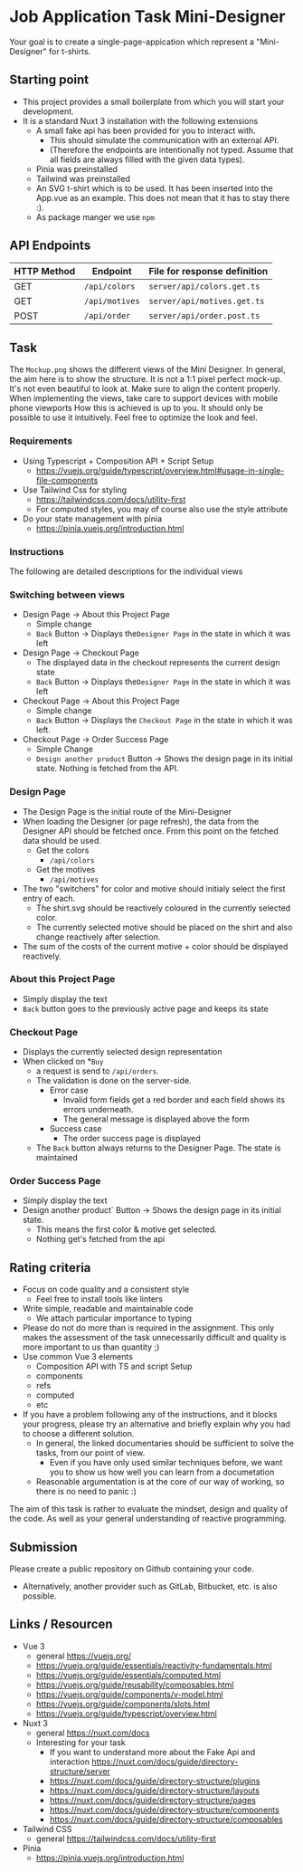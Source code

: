 # Job Application Task Mini-Designer

Your goal is to create a single-page-appication which represent a "Mini-Designer" for t-shirts.

## Starting point

- This project provides a small boilerplate from which you will start your development.
- It is a standard Nuxt 3 installation with the following extensions
  - A small fake api has been provided for you to interact with.
    - This should simulate the communication with an external API.
    - (Therefore the endpoints are intentionally not typed. Assume that all fields are always filled with the given data types).
  - Pinia was preinstalled
  - Tailwind was preinstalled
  - An SVG t-shirt which is to be used. It has been inserted into the App.vue as an example. This does not mean that it has to stay there :).
  - As package manger we use `npm`

## API Endpoints

| HTTP Method | Endpoint       | File for response definition |
|-------------|----------------|------------------------------|
| GET         | `/api/colors`  | `server/api/colors.get.ts`   |   
| GET         | `/api/motives` | `server/api/motives.get.ts`  |    
| POST        | `/api/order`   | `server/api/order.post.ts`   |


## Task

The `Mockup.png` shows the different views of the Mini Designer. In general, the aim here is to show the structure.
It is not a 1:1 pixel perfect mock-up. It's not even beautiful to look at.
Make sure to align the content properly.
When implementing the views, take care to support devices with mobile phone viewports
How this is achieved is up to you. It should only be possible to use it intuitively.
Feel free to optimize the look and feel.

### Requirements

- Using Typescript + Composition API + Script Setup
  - https://vuejs.org/guide/typescript/overview.html#usage-in-single-file-components
- Use Tailwind Css for styling
  - https://tailwindcss.com/docs/utility-first
  - For computed styles, you may of course also use the style attribute
- Do your state management with pinia
  - https://pinia.vuejs.org/introduction.html

### Instructions

The following are detailed descriptions for the individual views

### Switching between views

- Design Page -> About this Project Page
  - Simple change
  - `Back` Button -> Displays the`Designer Page` in the state in which it was left
- Design Page -> Checkout Page
  - The displayed data in the checkout represents the current design state
  - `Back` Button -> Displays the`Designer Page` in the state in which it was left
- Checkout Page -> About this Project Page
  - Simple change
  - `Back` Button -> Displays the `Checkout Page` in the state in which it was left.
- Checkout Page -> Order Success Page
  - Simple Change
  - `Design another product` Button -> Shows the design page in its initial state. Nothing is fetched from the API.

### Design Page

- The Design Page is the initial route of the Mini-Designer
- When loading the Designer (or page refresh), the data from the Designer API should be fetched once. From this point on the fetched data should be used.
  - Get the colors
    - `/api/colors`
  - Get the motives
    - `/api/motives`
- The two "switchers" for color and motive should initialy select the first entry of each.
  - The shirt.svg should be reactively coloured in the currently selected color.
  - The currently selected motive should be placed on the shirt and also change reactively after selection.
- The sum of the costs of the current motive + color should be displayed reactively.

### About this Project Page

- Simply display the text
- `Back` button goes to the previously active page and keeps its state

### Checkout Page

- Displays the currently selected design representation
- When clicked on *`Buy`
  - a request is send to `/api/orders`.
  - The validation is done on the server-side.
    - Error case
      - Invalid form fields get a red border and each field shows its errors underneath.
      - The general message is displayed above the form 
    - Success case
      - The order success page is displayed
  - The `Back` button always returns to the Designer Page. The state is maintained

### Order Success Page

- Simply display the text
- Design another product` Button -> Shows the design page in its initial state.
  - This means the first color & motive get selected.
  - Nothing get's fetched from the api

## Rating criteria

* Focus on code quality and a consistent style
  * Feel free to install tools like linters
* Write simple, readable and maintainable code
  * We attach particular importance to typing
* Please do not do more than is required in the assignment. This only makes the assessment of the task unnecessarily difficult and quality is more important to us than quantity ;)
* Use common Vue 3 elements
  * Composition API with TS and script Setup
  * components
  * refs
  * computed
  * etc
* If you have a problem following any of the instructions, and it blocks your progress, please try an alternative and briefly explain why you had to choose a different solution.
  * In general, the linked documentaries should be sufficient to solve the tasks, from our point of view.
    * Even if you have only used similar techniques before, we want you to show us how well you can learn from a documetation
  * Reasonable argumentation is at the core of our way of working, so there is no need to panic :)

The aim of this task is rather to evaluate the mindset, design and quality of the code. As well as your general understanding of reactive programming.

## Submission

Please create a public repository on Github containing your code.
- Alternatively, another provider such as GitLab, Bitbucket, etc. is also possible.

## Links / Resourcen
- Vue 3
  - general https://vuejs.org/
  - https://vuejs.org/guide/essentials/reactivity-fundamentals.html
  - https://vuejs.org/guide/essentials/computed.html
  - https://vuejs.org/guide/reusability/composables.html
  - https://vuejs.org/guide/components/v-model.html
  - https://vuejs.org/guide/components/slots.html
  - https://vuejs.org/guide/typescript/overview.html
- Nuxt 3
  - general https://nuxt.com/docs
  - Interesting for your task
    - If you want to understand more about the Fake Api and interaction https://nuxt.com/docs/guide/directory-structure/server
    - https://nuxt.com/docs/guide/directory-structure/plugins
    - https://nuxt.com/docs/guide/directory-structure/layouts
    - https://nuxt.com/docs/guide/directory-structure/pages
    - https://nuxt.com/docs/guide/directory-structure/components
    - https://nuxt.com/docs/guide/directory-structure/composables
- Tailwind CSS
  - general https://tailwindcss.com/docs/utility-first
- Pinia
  - https://pinia.vuejs.org/introduction.html
